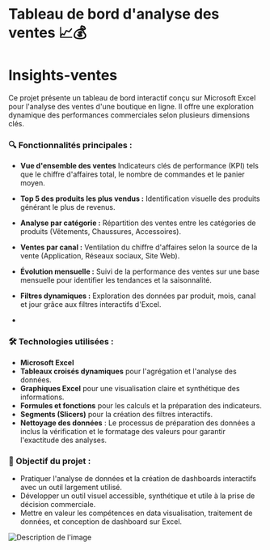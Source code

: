 # Tableau de bord d'analyse des ventes 📈💰


# Insights-ventes
Ce projet présente un tableau de bord interactif conçu sur Microsoft Excel pour l'analyse des ventes d'une boutique en ligne. Il offre une exploration dynamique des performances commerciales selon plusieurs dimensions clés.
### 🔍 Fonctionnalités principales :
* **Vue d'ensemble des ventes** Indicateurs clés de performance (KPI) tels que le chiffre d'affaires total, le nombre de commandes et le panier moyen.
* **Top 5 des produits les plus vendus :** Identification visuelle des produits générant le plus de revenus.
* **Analyse par catégorie :** Répartition des ventes entre les catégories de produits (Vêtements, Chaussures, Accessoires).
* **Ventes par canal :** Ventilation du chiffre d'affaires selon la source de la vente (Application, Réseaux sociaux, Site Web).
* **Évolution mensuelle :** Suivi de la performance des ventes sur une base mensuelle pour identifier les tendances et la saisonnalité.
* **Filtres dynamiques :** Exploration des données par produit, mois, canal et jour grâce aux filtres interactifs d'Excel.

* 
### 🛠️ Technologies utilisées :
* **Microsoft Excel**
* **Tableaux croisés dynamiques** pour l'agrégation et l'analyse des données.
* **Graphiques Excel** pour une visualisation claire et synthétique des informations.
* **Formules et fonctions** pour les calculs et la préparation des indicateurs.
* **Segments (Slicers)** pour la création des filtres interactifs.
* **Nettoyage des données** : Le processus de préparation des données a inclus la vérification et le formatage des valeurs pour garantir l'exactitude des analyses.

### 🎯 Objectif du projet :
* Pratiquer l'analyse de données et la création de dashboards interactifs avec un outil largement utilisé.
* Développer un outil visuel accessible, synthétique et utile à la prise de décision commerciale.
* Mettre en valeur les compétences en data visualisation, traitement de données, et conception de dashboard sur Excel.

<img src="C:/Users/ndeye anta ka cisse/Pictures/vente.PNG" alt="Description de l'image">


